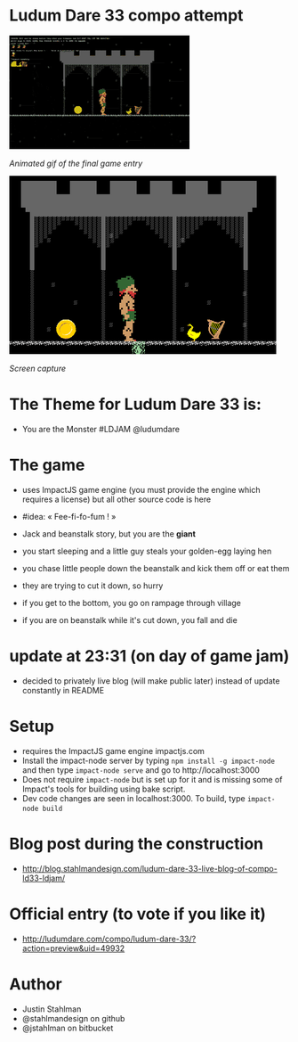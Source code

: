 # Ludum Dare 33 compo attempt

<p>
<img src="./ffff.gif"/>
<figcaption>
  <em>Animated gif of the final game entry</em>
</figcaption>
</p>

<p>
<img src="./ffff.png"/>
<figcaption>
  <em>Screen capture</em>
</figcaption>
</p>

# The Theme for Ludum Dare 33 is:

- You are the Monster #LDJAM @ludumdare

# The game

- uses ImpactJS game engine (you must provide the engine which requires a license) but all other source code is here

- #idea: « Fee-fi-fo-fum ! »
- Jack and beanstalk story, but you are the **giant**
- you start sleeping and a little guy steals your golden-egg laying hen
- you chase little people down the beanstalk and kick them off or eat them
- they are trying to cut it down, so hurry
- if you get to the bottom, you go on rampage through village
- if you are on beanstalk while it's cut down, you fall and die

# update at 23:31 (on day of game jam)
- decided to privately live blog (will make public later) instead of update constantly in README

# Setup
- requires the ImpactJS game engine impactjs.com
- Install the impact-node server by typing ```npm install -g impact-node``` and then type ```impact-node serve``` and go to http://localhost:3000
- Does not require ```impact-node``` but is set up for it and is missing some of Impact's tools for building using bake script.
- Dev code changes are seen in localhost:3000. To build, type ```impact-node build```</li>
</ul>

# Blog post during the construction
- http://blog.stahlmandesign.com/ludum-dare-33-live-blog-of-compo-ld33-ldjam/

# Official entry (to vote if you like it)
- http://ludumdare.com/compo/ludum-dare-33/?action=preview&uid=49932


# Author

- Justin Stahlman
- @stahlmandesign on github
- @jstahlman on bitbucket
